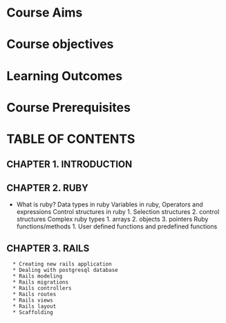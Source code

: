 # Course Aims

# Course objectives

# Learning Outcomes

# Course Prerequisites

# TABLE OF CONTENTS

   ## CHAPTER 1. INTRODUCTION

   ## CHAPTER 2. RUBY
   
   + What is ruby?
      Data types in ruby
      Variables in ruby, Operators and expressions
      Control structures in ruby
         1. Selection structures
         2. control structures
      Complex ruby types
         1. arrays 
         2. objects
         3. pointers
      Ruby functions/methods
         1. User defined functions and predefined functions

   ## CHAPTER 3. RAILS
      * Creating new rails application
      * Dealing with postgresql database
      * Rails modeling
      * Rails migrations
      * Rails controllers
      * Rails routes
      * Rails views
      * Rails layout
      * Scaffolding


